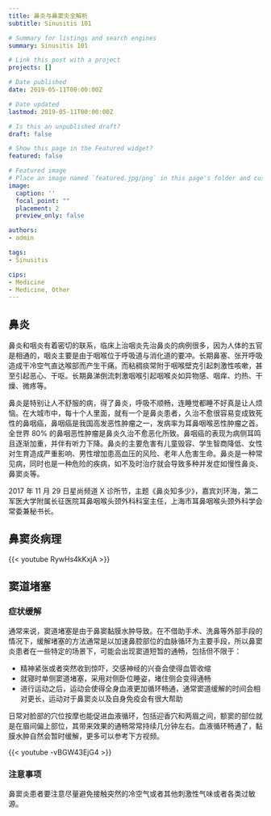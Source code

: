 ```yaml
---
title: 鼻炎与鼻窦炎全解析
subtitle: Sinusitis 101

# Summary for listings and search engines
summary: Sinusitis 101

# Link this post with a project
projects: []

# Date published
date: 2019-05-11T00:00:00Z

# Date updated
lastmod: 2019-05-11T00:00:00Z

# Is this an unpublished draft?
draft: false

# Show this page in the Featured widget?
featured: false

# Featured image
# Place an image named `featured.jpg/png` in this page's folder and customize its options here.
image:
  caption: ''
  focal_point: ""
  placement: 2
  preview_only: false

authors:
- admin

tags:
- Sinusitis

cips:
- Medicine
- Medicine, Other
---
```


## 鼻炎

鼻炎和咽炎有着密切的联系，临床上治咽炎先治鼻炎的病例很多，因为人体的五官是相通的，咽炎主要是由于咽喉位于呼吸道与消化道的要冲。长期鼻塞、张开呼吸造成干冷空气直达喉部而产生干痛。而粘稠痰常附于咽喉壁克引起刺激性咳嗽，甚至引起恶心、干呕。长期鼻涕倒流刺激咽喉引起咽喉炎如异物感、咽痒、灼热、干燥、微疼等。

鼻炎是特别让人不舒服的病，得了鼻炎，呼吸不顺畅，连睡觉都睡不好真是让人烦恼。在大城市中，每十个人里面，就有一个是鼻炎患者，久治不愈很容易变成致死性的鼻咽癌，鼻咽癌是我国高发恶性肿瘤之一，发病率为耳鼻咽喉恶性肿瘤之首。全世界 80% 的鼻咽恶性肿瘤是鼻炎久治不愈恶化所致。鼻咽癌的表现为病侧耳鸣且逐渐加重，并伴有听力下降。鼻炎的主要危害有儿童毁容、学生智商降低、女性对生育造成严重影响、男性增加患高血压的风险、老年人危害生命。鼻炎是一种常见病，同时也是一种危险的疾病，如不及时治疗就会导致多种并发症如慢性鼻炎、鼻窦炎等。

2017 年 11 月 29 日星尚频道 X 诊所节，主题《鼻炎知多少》，嘉宾刘环海，第二军医大学附属长征医院耳鼻咽喉头颈外科科室主任，上海市耳鼻咽喉头颈外科学会常委兼秘书长。

## 鼻窦炎病理

{{< youtube RywHs4kKxjA >}}


## 窦道堵塞

### 症状缓解

通常来说，窦道堵塞是由于鼻窦黏膜水肿导致。在不借助手术、洗鼻等外部手段的情况下，缓解堵塞的方法通常是以加速鼻腔部位的血脉循环为主要手段，所以鼻窦炎患者在一些特定的场景下，可能会出现窦道短暂的通畅，包括但不限于：

- 精神紧张或者突然收到惊吓，交感神经的兴奋会使得血管收缩
- 就寝时单侧窦道堵塞，采用对侧卧位睡姿，堵住侧会变得通畅
- 进行运动之后，运动会使得全身血液更加循环畅通，通常窦道缓解的时间会相对更长，运动对于鼻窦炎以及自身免疫会有很大帮助

日常对脸部的穴位按摩也能促进血液循环，包括迎香穴和两眉之间，额窦的部位就是在眉间偏上部位，其带来效果的通畅常常持续几分钟左右。血液循环畅通了，黏膜水肿自然会暂时缓解，更多可以参考下方视频。

{{< youtube -vBGW43EjG4 >}}

### 注意事项

鼻窦炎患者要注意尽量避免接触突然的冷空气或者其他刺激性气味或者各类过敏源。